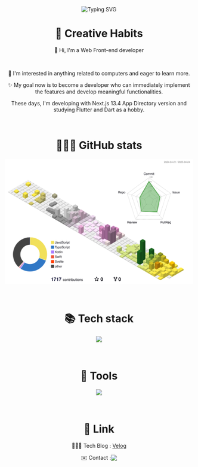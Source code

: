 <div align="center">

<picture>
  <source 
    media="(prefers-color-scheme: dark)" 
    srcset="https://readme-typing-svg.demolab.com?font=Lobster&color=f0f0f0&center=true&vCenter=true&pause=1500&lines=Hi%2C+there.+I'm+Taeyeon+Yoon.">
  <source 
    media="(prefers-color-scheme: light)" 
    srcset="https://readme-typing-svg.demolab.com?font=Lobster&color=323232&center=true&vCenter=true&pause=1500&lines=Hi%2C+there.+I'm+Taeyeon+Yoon.">
  <img 
    alt="Typing SVG" 
    src="https://readme-typing-svg.demolab.com?font=Lobster&color=323232&center=true&vCenter=true&pause=1500&lines=Hi%2C+there.+I'm+Taeyeon+Yoon.">
</picture>

# 🦏 Creative Habits
<p>👋 Hi, I'm a Web Front-end developer</p>  <br />

<p>🤔 I'm interested in anything related to computers and eager to learn more.</p>
<p>✨ My goal now is to become a developer who can immediately implement the features and develop meaningful functionalities. </p>

These days, I'm developing with Next.js 13.4 App Directory version and studying Flutter and Dart as a hobby.

<br/>  

# 👨🏻‍💻 GitHub stats


![](./profile-3d-contrib/profile-south-season-animate.svg)


<br/>
    
 
# 📚 Tech stack

<p align="center">
  <a href="https://skillicons.dev">
    <img src="https://skillicons.dev/icons?i=nextjs,react,ts,js,html,css,tailwind,styledcomponents,redux,materialui,dart,flutter" />
  </a>
</p>

<br/>


# 🔨 Tools

<p align="center">
  <a href="https://skillicons.dev">
    <img src="https://skillicons.dev/icons?i=git,github,gitlab,vscode,figma,vercel,postman,linkedin" />
  </a>
</p>

<br/>


# 🔗 Link
👨🏻‍💻 Tech Blog : [Velog](https://velog.io/@okko8522) <br />
<div style="width: 100%; display: flex; justify-content: center; align-items: center;">✉️ Contact : <a href="okko8522@gmail.com" target="_blank"><img src="https://img.shields.io/badge/Gmail-f0f0f0?style=flat-square&logo=Gmail&logoColor=000"/></a></div>

</div>
